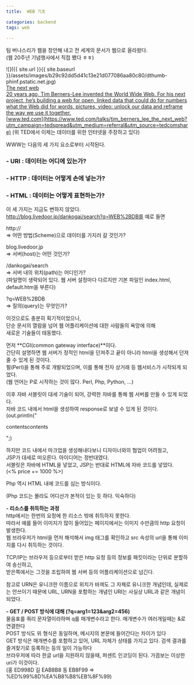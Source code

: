 ```yaml
---
title:  WEB 기초

categories: backend 
tags: web
 
---
```


  
팀 버나스리가 웹을 창안해 내고 전 세계의 문서가 웹으로 올라왔다.  
(웹 20주년 기념행사에서 직접 뵀다 ㅎㅎ)  
   
![]({{ site.url }}{{ site.baseurl }}/assets/images/b29c92dd5d41c13e21d077086aa80c80/dthumb-phinf.pstatic.net.jpg)  
  [The next web](https://www.ted.com/talks/tim_berners_lee_the_next_web?utm_campaign=tedspread&utm_medium=referral&utm_source=tedcomshare)   
   [20 years ago, Tim Berners-Lee invented the World Wide Web. For his next project, he’s building a web for open, linked data that could do for numbers what the Web did for words, pictures, video: unlock our data and reframe the way we use it together.](https://www.ted.com/talks/tim_berners_lee_the_next_web?utm_campaign=tedspread&utm_medium=referral&utm_source=tedcomshare)   
  [www.ted.com](https://www.ted.com/talks/tim_berners_lee_the_next_web?utm_campaign=tedspread&utm_medium=referral&utm_source=tedcomshare) (위 TED에서 이제는 데이터를 위한 인터넷을 주장하고 있다)  
   
WWW는 다음의 세 가지 요소로부터 시작된다.  
### - URI : 데이터는 어디에 있는가?  
  
### - HTTP : 데이터는 어떻게 손에 넣는가?  
  
### - HTML : 데이터는 어떻게 표현하는가?  
  
   
이 세 가지는 지금도 변하지 않았다.  
http://blog.livedoor.jp/dankogai/search?q=WEB%2BDB를 예로 들면  
   
http://  
=> 어떤 방법(Scheme)으로 데이터를 가지러 갈 것인가?  
   
blog.livedoor.jp  
=> 서버(host)는 어떤 것인가?  
   
/dankogai/search  
=> 서버 내의 위치(path)는 어디인가?  
(파일명이 생략되어 있다. 웹 서버 설정마다 다르지만 기본 파일인 index.html, default.htm을 부른다)  
   
?q=WEB%2BDB  
 => 질의(query)는 무엇인가?  
   
이것으로도 충분히 획기적이었으나,  
단순 문서의 열람을 넘어 웹 어플리케이션에 대한 사람들의 욕망에 의해  
새로운 기술들이 태동했다.  
   
먼저 **CGI(common gateway interface)**이다.  
간단히 설명하면 웹 서버가 정적인 html을 던져주고 끝이 아니라 html을 생성해서 던져줄 수 있게 된 것이다.  
펄(Perl)을 통해 주로 개발되었으며, 이를 통해 전자 상거래 등 웹서비스가 시작되게 되었다.  
(웹 언어는 P로 시작하는 것이 많다. Perl, Php, Python, …)  
   
이후 자바 서블릿이 대세 기술이 되어, 강력한 자바를 통해 웹 서버를 만들 수 있게 되었다.  
자바 코드 내에서 html을 생성하여 response로 보낼 수 있게 된 것이다.  
(out.println("<p>contentscontents</p>";)  
   
하지만 코드 내에서 마크업을 생성해내다보니 디자이너와의 협업이 어려웠고,  
JSP가 대세로 떠오른다. 아이디어는 정반대였다.  
서블릿은 자바에 HTML을 넣었고, JSP는 반대로 HTML에 자바 코드를 넣었다.  
(<% price += 1000 %>)  
   
Php 역시 HTML 내에 코드를 심는 방식이다.  
<? php  
    $arg1 = $_GET[‘arg1’;  
    $arg2 = $_GET[‘arg2’;  
    $result = $arg1 + $arg2;  
    echo htmlspecialchars($result);  
?>  
(Php 코드는 몰라도 어디선가 본적이 있는 듯 하다. 익숙하다)  
   
   
**- 리소스를 취득하는 과정**  
http에서는 한번의 요청에 한 리소스 밖에 취득하지 못한다.  
따라서 예를 들어 이미지가 많이 들어있는 페이지에서는 이미지 수만큼의 http 요청이 발생한다.  
웹 브라우저가 html을 먼저 해석해서 img 태그를 확인하고 src 속성의 url을 통해 이미지를 다시 취득하는 것이다.  
   
TCP/IP는 브라우저 등으로부터 받은 http 요청 등의 정보를 패킷이라는 단위로 분할하여 송신하고,  
받은쪽에서는 그것을 조립하여 웹 서버 등의 어플리케이션으로 넘긴다.  
   
참고로 URN은 유니크한 이름으로 위치가 바껴도 그 자체로 유니크한 개념인데, 실제로는 안쓰이기 때문에 URL, URN을 포함하는 개념인 URI는 사실상 URL과 같은 개념이 되었다.  
   
**- GET / POST 방식에 대해 (?q=arg1=123&arg2=456)**  
물음표를 쿼리 문자열이라하며 q를 매개변수라고 한다. 매개변수가 여러개일때는 &로 연결한다  
POST 방식도 위 형식은 동일하며, 메시지의 본문에 들어간다는 차이가 있다  
GET 방식은 매개변수를 포함하고 있어, URL 자체가 상태를 가지고 있다. 검색 결과를 즐겨찾기로 등록하는 등의 일이 가능하다  
브라우저에 따라 한글 url을 지원하지 않을때, 퍼센트 인코딩이 된다. 가끔보는 이상한 uri가 이것이다.  
(홍 ED998D 길 EAB8B8 동 EB8F99 => %ED%99%8D%EA%B8%B8%EB%8F%99)  
  
